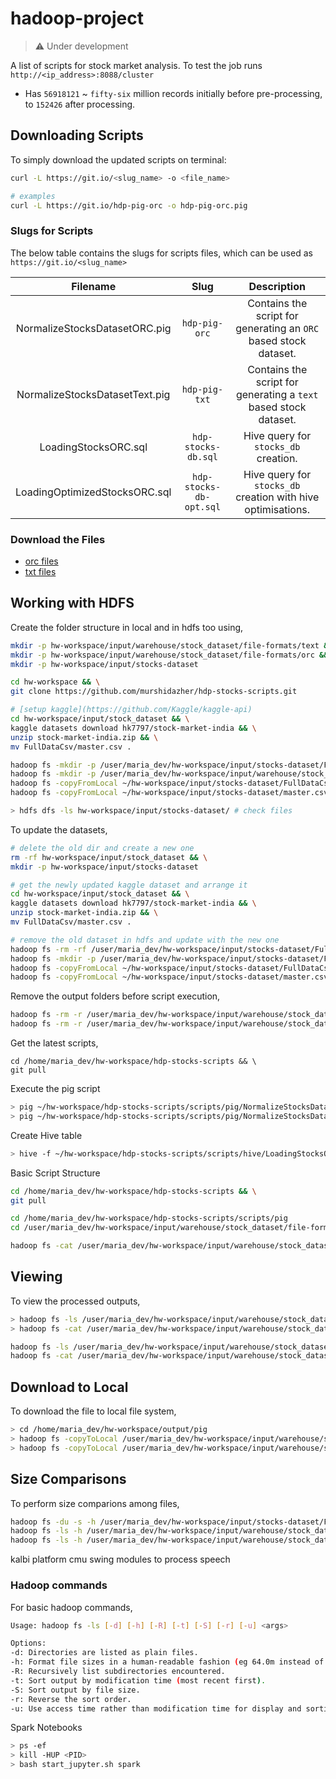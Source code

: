 # hadoop-project

> ⚠️ Under development

A list of scripts for stock market analysis. To test the job runs `http://<ip_address>:8088/cluster`

- Has `56918121` ~ `fifty-six` million records initially before pre-processing, to `152426` after processing.

## Downloading Scripts

To simply download the updated scripts on terminal:

```sh
curl -L https://git.io/<slug_name> -o <file_name>

# examples
curl -L https://git.io/hdp-pig-orc -o hdp-pig-orc.pig
```

### Slugs for Scripts

The below table contains the slugs for scripts files, which can be used as `https://git.io/<slug_name>`

|            Filename            |          Slug           |                           Description                            |
| :----------------------------: | :---------------------: | :--------------------------------------------------------------: |
| NormalizeStocksDatasetORC.pig  |      `hdp-pig-orc`      | Contains the script for generating an `ORC` based stock dataset. |
| NormalizeStocksDatasetText.pig |      `hdp-pig-txt`      | Contains the script for generating a `text` based stock dataset. |
|      LoadingStocksORC.sql      |   `hdp-stocks-db.sql`   |               Hive query for `stocks_db` creation.               |
| LoadingOptimizedStocksORC.sql  | `hdp-stocks-db-opt.sql` |   Hive query for `stocks_db` creation with hive optimisations.   |

### Download the Files

- [orc files](https://downgit.github.io/#/home?url=https://github.com/murshidazher/hdp-stocks-scripts/tree/main/warehouse/file-format/orc)
- [txt files](https://downgit.github.io/#/home?url=https://github.com/murshidazher/hdp-stocks-scripts/tree/main/warehouse/file-format/text)

## Working with HDFS

Create the folder structure in local and in hdfs too using,

```sh
mkdir -p hw-workspace/input/warehouse/stock_dataset/file-formats/text && \
mkdir -p hw-workspace/input/warehouse/stock_dataset/file-formats/orc && \
mkdir -p hw-workspace/input/stocks-dataset

cd hw-workspace && \
git clone https://github.com/murshidazher/hdp-stocks-scripts.git

# [setup kaggle](https://github.com/Kaggle/kaggle-api)
cd hw-workspace/input/stock_dataset && \
kaggle datasets download hk7797/stock-market-india && \
unzip stock-market-india.zip && \
mv FullDataCsv/master.csv .

hadoop fs -mkdir -p /user/maria_dev/hw-workspace/input/stocks-dataset/FullDataCsv && \
hadoop fs -mkdir -p /user/maria_dev/hw-workspace/input/warehouse/stock_dataset/file-formats && \
hadoop fs -copyFromLocal ~/hw-workspace/input/stocks-dataset/FullDataCsv/* hw-workspace/input/stocks-dataset/FullDataCsv/ && \
hadoop fs -copyFromLocal ~/hw-workspace/input/stocks-dataset/master.csv hw-workspace/input/stocks-dataset/

> hdfs dfs -ls hw-workspace/input/stocks-dataset/ # check files
```

To update the datasets,

```sh
# delete the old dir and create a new one
rm -rf hw-workspace/input/stock_dataset && \
mkdir -p hw-workspace/input/stocks-dataset

# get the newly updated kaggle dataset and arrange it
cd hw-workspace/input/stock_dataset && \
kaggle datasets download hk7797/stock-market-india && \
unzip stock-market-india.zip && \
mv FullDataCsv/master.csv .

# remove the old dataset in hdfs and update with the new one
hadoop fs -rm -rf /user/maria_dev/hw-workspace/input/stocks-dataset/FullDataCsv && \
hadoop fs -mkdir -p /user/maria_dev/hw-workspace/input/stocks-dataset/FullDataCsv && \
hadoop fs -copyFromLocal ~/hw-workspace/input/stocks-dataset/FullDataCsv/* hw-workspace/input/stocks-dataset/FullDataCsv/ && \
hadoop fs -copyFromLocal ~/hw-workspace/input/stocks-dataset/master.csv hw-workspace/input/stocks-dataset/
```

Remove the output folders before script execution,

```sh
hadoop fs -rm -r /user/maria_dev/hw-workspace/input/warehouse/stock_dataset/file-formats/text && \
hadoop fs -rm -r /user/maria_dev/hw-workspace/input/warehouse/stock_dataset/file-formats/orc
```

Get the latest scripts,

```
cd /home/maria_dev/hw-workspace/hdp-stocks-scripts && \
git pull
```

Execute the pig script

```sh
> pig ~/hw-workspace/hdp-stocks-scripts/scripts/pig/NormalizeStocksDatasetText.pig
> pig ~/hw-workspace/hdp-stocks-scripts/scripts/pig/NormalizeStocksDatasetORC.pig
```

Create Hive table

```sh
> hive -f ~/hw-workspace/hdp-stocks-scripts/scripts/hive/LoadingStocksORC.sql
```

Basic Script Structure

```sh
cd /home/maria_dev/hw-workspace/hdp-stocks-scripts && \
git pull

cd /home/maria_dev/hw-workspace/hdp-stocks-scripts/scripts/pig
cd /user/maria_dev/hw-workspace/input/warehouse/stock_dataset/file-formats/text

hadoop fs -cat /user/maria_dev/hw-workspace/input/warehouse/stock_dataset/file-formats/text/part-v004-o000-r-00000
```

## Viewing

To view the processed outputs,

```sh
> hadoop fs -ls /user/maria_dev/hw-workspace/input/warehouse/stock_dataset/file-formats/text
> hadoop fs -cat /user/maria_dev/hw-workspace/input/warehouse/stock_dataset/file-formats/text/part-v003-o000-r-00000
```

```sh
hadoop fs -ls /user/maria_dev/hw-workspace/input/warehouse/stock_dataset/file-formats/orc
hadoop fs -cat /user/maria_dev/hw-workspace/input/warehouse/stock_dataset/file-formats/orc/part-v003-o000-r-00000
```

## Download to Local

To download the file to local file system,

```sh
> cd /home/maria_dev/hw-workspace/output/pig
> hadoop fs -copyToLocal /user/maria_dev/hw-workspace/input/warehouse/stock_dataset/file-formats/orc/* ./orc/
> hadoop fs -copyToLocal /user/maria_dev/hw-workspace/input/warehouse/stock_dataset/file-formats/text/* ./text/
```

## Size Comparisons

To perform size comparions among files,

```sh
hadoop fs -du -s -h /user/maria_dev/hw-workspace/input/stocks-dataset/FullDataCsv # FullDataCsv filesize
hadoop fs -ls -h /user/maria_dev/hw-workspace/input/warehouse/stock_dataset/file-formats/text # text filesize
hadoop fs -ls -h /user/maria_dev/hw-workspace/input/warehouse/stock_dataset/file-formats/orc # orc filesize
```

kalbi platform
cmu swing modules to process speech

### Hadoop commands

For basic hadoop commands,

```sh
Usage: hadoop fs -ls [-d] [-h] [-R] [-t] [-S] [-r] [-u] <args>

Options:
-d: Directories are listed as plain files.
-h: Format file sizes in a human-readable fashion (eg 64.0m instead of 67108864).
-R: Recursively list subdirectories encountered.
-t: Sort output by modification time (most recent first).
-S: Sort output by file size.
-r: Reverse the sort order.
-u: Use access time rather than modification time for display and sorting.
```

Spark Notebooks

```sh
> ps -ef
> kill -HUP <PID>
> bash start_jupyter.sh spark
```

